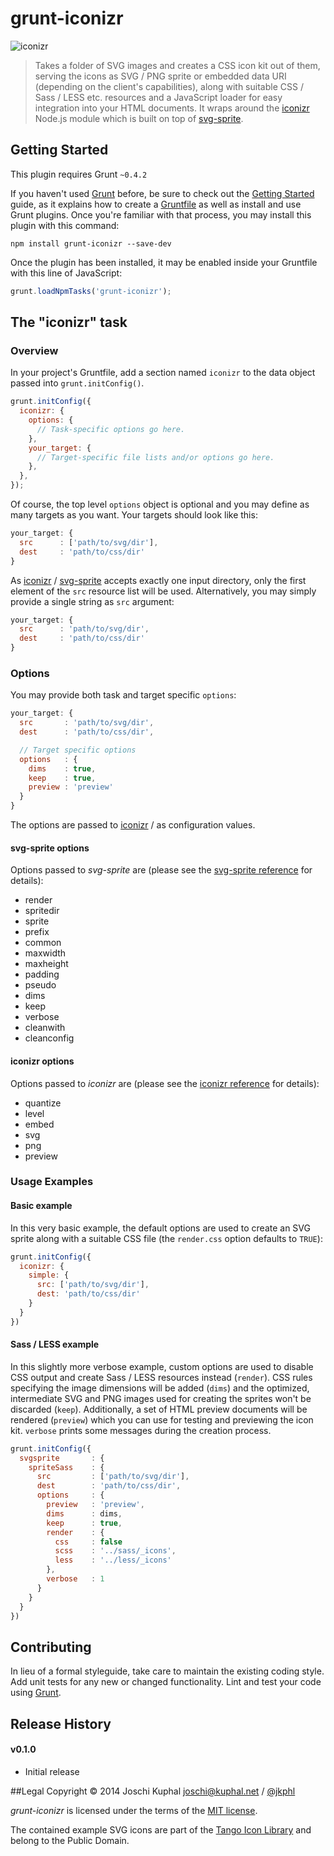 # grunt-iconizr

![iconizr](http://iconizr.com/iconizr.png)

> Takes a folder of SVG images and creates a CSS icon kit out of them, serving the icons as SVG / PNG sprite or embedded data URI (depending on the client's capabilities), along with suitable CSS / Sass / LESS etc. resources and a JavaScript loader for easy integration into your HTML documents. It wraps around the [iconizr](https://github.com/jkphl/node-iconizr) Node.js module which is built on top of [svg-sprite](https://github.com/jkphl/svg-sprite).


## Getting Started
This plugin requires Grunt `~0.4.2`

If you haven't used [Grunt](http://gruntjs.com/) before, be sure to check out the [Getting Started](http://gruntjs.com/getting-started) guide, as it explains how to create a [Gruntfile](http://gruntjs.com/sample-gruntfile) as well as install and use Grunt plugins. Once you're familiar with that process, you may install this plugin with this command:

```shell
npm install grunt-iconizr --save-dev
```

Once the plugin has been installed, it may be enabled inside your Gruntfile with this line of JavaScript:

```js
grunt.loadNpmTasks('grunt-iconizr');
```

## The "iconizr" task

### Overview
In your project's Gruntfile, add a section named `iconizr` to the data object passed into `grunt.initConfig()`.

```javascript
grunt.initConfig({
  iconizr: {
    options: {
      // Task-specific options go here.
    },
    your_target: {
      // Target-specific file lists and/or options go here.
    },
  },
});
```

Of course, the top level `options` object is optional and you may define as many targets as you want. Your targets should look like this:

```javascript
your_target: {
  src      : ['path/to/svg/dir'],
  dest     : 'path/to/css/dir'
}
```

As [iconizr](https://github.com/jkphl/node-iconizr) / [svg-sprite](https://github.com/jkphl/svg-sprite) accepts exactly one input directory, only the first element of the `src` resource list will be used. Alternatively, you may simply provide a single string as `src` argument: 

```javascript
your_target: {
  src      : 'path/to/svg/dir',
  dest     : 'path/to/css/dir'
}
```

### Options

You may provide both task and target specific `options`:

```javascript
your_target: {
  src       : 'path/to/svg/dir',
  dest      : 'path/to/css/dir',

  // Target specific options  
  options   : {
    dims    : true,
    keep    : true,
    preview : 'preview'
  }
}
```

The options are passed to [iconizr](https://github.com/jkphl/node-iconizr) /  as configuration values.

#### svg-sprite options

Options passed to *svg-sprite* are (please see the [svg-sprite reference](https://github.com/jkphl/svg-sprite#available-options) for details):

*	render
*	spritedir
*	sprite
*	prefix
*	common
*	maxwidth
*	maxheight
*	padding
*	pseudo
*	dims
*	keep
*	verbose
*	cleanwith
*	cleanconfig

#### iconizr options

Options passed to *iconizr* are (please see the [iconizr reference](https://github.com/jkphl/node-iconizr#available-options) for details):

*	quantize
*	level
*	embed
*	svg
*	png
*	preview

### Usage Examples

#### Basic example
In this very basic example, the default options are used to create an SVG sprite along with a suitable CSS file (the `render.css` option defaults to `TRUE`):

```javascript
grunt.initConfig({
  iconizr: {
    simple: {
      src: ['path/to/svg/dir'],
      dest: 'path/to/css/dir'
    }
  }
})
```

#### Sass / LESS example
In this slightly more verbose example, custom options are used to disable CSS output and create Sass / LESS resources instead (`render`). CSS rules specifying the image dimensions will be added (`dims`) and the optimized, intermediate SVG and PNG images used for creating the sprites won't be discarded (`keep`). Additionally, a set of HTML preview documents will be rendered (`preview`) which you can use for testing and previewing the icon kit. `verbose` prints some messages during the creation process.

```javascript
grunt.initConfig({
  svgsprite       : {
    spriteSass    : {
      src         : ['path/to/svg/dir'],
      dest        : 'path/to/css/dir',
      options     : {
        preview   : 'preview',
        dims      : dims,
        keep      : true,
        render    : {
          css     : false
          scss    : '../sass/_icons',
          less    : '../less/_icons'
        },
        verbose   : 1
      }
    }
  }
})
```

## Contributing
In lieu of a formal styleguide, take care to maintain the existing coding style. Add unit tests for any new or changed functionality. Lint and test your code using [Grunt](http://gruntjs.com/).

## Release History

#### v0.1.0
*	Initial release

##Legal
Copyright © 2014 Joschi Kuphal <joschi@kuphal.net> / [@jkphl](https://twitter.com/jkphl)

*grunt-iconizr* is licensed under the terms of the [MIT license](LICENSE.txt).

The contained example SVG icons are part of the [Tango Icon Library](http://tango.freedesktop.org/Tango_Icon_Library) and belong to the Public Domain.


